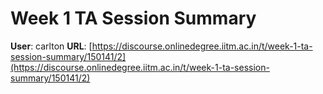 # Week 1 TA Session Summary

**User**: carlton
**URL**: [https://discourse.onlinedegree.iitm.ac.in/t/week-1-ta-session-summary/150141/2](https://discourse.onlinedegree.iitm.ac.in/t/week-1-ta-session-summary/150141/2)


